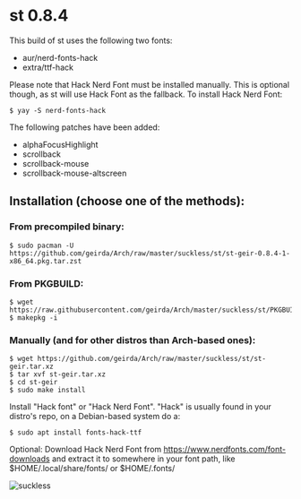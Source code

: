 # st 0.8.4

This build of st uses the following two fonts:

* aur/nerd-fonts-hack
* extra/ttf-hack

Please note that Hack Nerd Font must be installed manually. This is optional though, as st will use Hack Font as the fallback. To install Hack Nerd Font:

	$ yay -S nerd-fonts-hack

The following patches have been added:

* alphaFocusHighlight
* scrollback
* scrollback-mouse
* scrollback-mouse-altscreen

## Installation (choose one of the methods):

### From precompiled binary:

	$ sudo pacman -U https://github.com/geirda/Arch/raw/master/suckless/st/st-geir-0.8.4-1-x86_64.pkg.tar.zst

### From PKGBUILD:

	$ wget https://raw.githubusercontent.com/geirda/Arch/master/suckless/st/PKGBUILD
	$ makepkg -i

### Manually (and for other distros than Arch-based ones):

	$ wget https://github.com/geirda/Arch/raw/master/suckless/st/st-geir.tar.xz
	$ tar xvf st-geir.tar.xz
	$ cd st-geir
	$ sudo make install

Install "Hack font" or "Hack Nerd Font". "Hack" is usually found in your distro's repo, on a Debian-based system do a:

	$ sudo apt install fonts-hack-ttf

Optional: Download Hack Nerd Font from https://www.nerdfonts.com/font-downloads and extract it to somewhere in your font path, like $HOME/.local/share/fonts/ or $HOME/.fonts/

![suckless](https://raw.githubusercontent.com/geirda/Arch/master/suckless/suckless.png)
